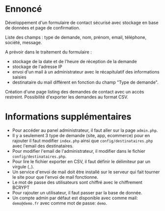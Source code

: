 # Ennoncé
Développement d'un formulaire de contact sécurisé avec stockage en base de données et page de confirmation.

Liste des champs : type de demande, nom, prénom, email, téléphone, société, message.

A prévoir dans le traitement du formulaire :
- stockage de la date et de l'heure de réception de la demande
- stockage de l'adresse IP
- envoi d'un mail à un administrateur avec le récapitulatif des informations saisies
- destinataire du mail différent en fonction du champ "Type de demande".

Création d'une page listing des demandes de contact avec un accès restreint.
Possibilité d'exporter les demandes au format CSV.



# Informations supplémentaires
- Pour accéder au panel administrateur, il faut aller sur la page `admin.php`.
- Il y a seulement 3 type de demande (site, app, ecommerce) pour en rajouter il faut modifier `index.php` ainsi que `config/destinataires.php` avec l'email des destinataires.
- Pour modifier l'email de l'administrateur, il modifier dans le fichier `config/destinataires.php`.
- Pour lire le fichier exporter en CSV, il faut définir le délimiteur par un virgule (`,`).
- Un service d'envoi de mail doit être installé sur le serveur qui fait tourner le site pour que l'envoi de mail fonctionne.
- Le mot de passe des utilisateurs sont chiffré avec le chiffrement BCRYPT
- Pour rajouter un utilisateur, il faut passer par la base de donnée.
- Un compte admin par défaut est disponible avec comme mail: `demo@demo.fr` avec comme mot de passe: `demo`.
